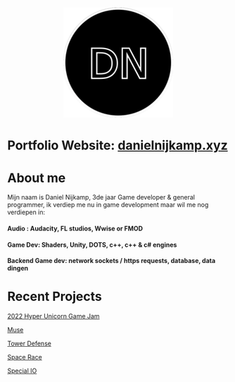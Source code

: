 <h1 align="center">
  
<img src="https://github.com/DanielNijkamp/DanielNijkamp/blob/master/test7.png" width="250" height="250">

</h1>

# Portfolio Website: [danielnijkamp.xyz](https://danielnijkamp.xyz)

# About me

Mijn naam is Daniel Nijkamp, 3de jaar Game developer & general programmer, ik verdiep me nu in game development maar wil me nog verdiepen in:

#### Audio : Audacity, FL studios, Wwise or FMOD
#### Game Dev: Shaders, Unity, DOTS, c++, c++ & c# engines
#### Backend Game dev: network sockets / https requests, database, data dingen


# Recent Projects
[2022 Hyper Unicorn Game Jam](https://github.com/DanielNijkamp/GJ-2022) 

[Muse](https://github.com/LeonBoussen/muse)

[Tower Defense](https://github.com/DanielNijkamp/Tower_Defense)

[Space Race](https://github.com/DanielNijkamp/ExpendingSpace)

[Special IO](https://github.com/DanielNijkamp/Special_IO)


